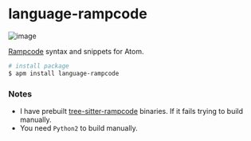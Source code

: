 # language-rampcode

![image](https://raw.githubusercontent.com/pndmix/atom-language-rampcode/master/assets/atom-ramp.PNG)

[Rampcode](https://github.com/gabochi/rampcode) syntax and snippets for Atom.

~~~bash
# install package
$ apm install language-rampcode
~~~

### Notes
- I have prebuilt [tree-sitter-rampcode](https://github.com/pndmix/tree-sitter-rampcode) binaries. If it fails trying to build manually.
- You need `Python2` to build manually.